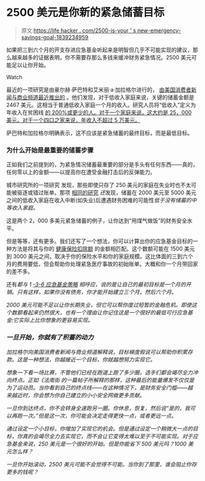 # 2500 美元是你新的紧急储蓄目标

> 原文:[https://life hacker . com/2500-is-your ' s new-emergency-savings-goal-1839234959](https://lifehacker.com/2500-is-your-new-emergency-savings-goal-1839234959)

如果把三到六个月的开支存进应急基金听起来是明智但几乎不可能实现的建议，那么越来越多的证据表明，你不需要存那么多钱来缓冲财务紧急情况。2500 美元可能足以让你开始。

Watch

最近的一项研究是由豪尔赫·萨巴特和艾米丽·a·加拉格尔进行的， [由美国消费者新闻与商业频道最近推出的](https://www.cnbc.com/2019/10/18/minimum-amount-of-money-you-need-in-an-emergency-fund.html) 。他们发现，对于低收入家庭来说，关键的储蓄金额是 2467 美元。这相当于普通低收入家庭一个月的收入。研究人员将“低收入”定义为年收入在贫困线 [的 200%或更少的人。对于一个家庭来说，这大约是 25，000 美元。对于一个四口之家来说，年收入不超过 5 万美元。](https://familiesusa.org/resources/federal-poverty-guidelines/)

萨巴特和加拉格尔明确表示，这不应该是紧急储蓄的最终目标，而是最低目标。

### 为什么开始是最重要的储蓄步骤

正如我们之前提到的，为紧急情况储蓄最重要的部分是手头有任何东西——真的，任何零以上的金额——以提高你在遭受金融打击后的反弹能力。

城市研究所的一项研究 发现，那些即使只存了 250 美元的家庭在失业时也不太可能被驱逐或错过账单。那项 [相同的研究](https://www.urban.org/sites/default/files/publication/79776/2000747-Thriving-Residents-Thriving-Cities-Family-Financial-Security-Matters-for-Cities.pdf) *还*发现，储蓄在 2000 美元至 5000 美元之间的低收入家庭在收入中断(如失业)后遭遇财务困难的可能性*低于没有储蓄的中等收入家庭。*

这是两个 2，000 多美元紧急储蓄的例子，让你达到“用煤气做饭”的财务安全水平。

但是等等，还有更多。我们还写了一个想法，你可以计算出你的应急基金目标的一种方法是将其与你的 [健康保险扣除额](https://twocents.lifehacker.com/aim-for-this-emergency-fund-goal-1832782922) 的金额相匹配。这个数额可能在 1500 美元到 3000 美元之间，取决于你的保险水平和你的家庭规模。这比体面的三到六个月的费用要低，但会帮助你处理紧急医疗事故的初始账单。大概和你一个月带回家的差不多。

还有*都与 1 [-3-6 应急基金策略](https://twocents.lifehacker.com/how-big-your-emergency-fund-should-be-1825319181) 相呼应，说的是让自己的最初目标是一个月的开销。只有这样，如果你没有债务，你才能开始建立三个月，然后六个月。*

*2000 美元可能不足以让你长期失业，但它可以帮你度过短暂的金融危机。即使这个数额看起来仍然很大，也有一个理由让你记住这是一个很好的最低可行应急基金:它实际上比你想象的更容易实现。*

### *一旦开始，你就有了积蓄的动力*

*加拉格尔向美国消费者新闻与商业频道解释说，目标梯度假说可以帮助你积累存款。这是一种想法，你越接近一个目标，你就越想努力实现它。*

*想象一下看一场比赛，不管他们已经在跑道上跑了多少圈，选手们都会竭尽全力冲向终点。正如《法南街 的一篇帖子所解释的那样，这种最后的能量爆发不仅仅是为了运动员。当你看到自己的终点线——在这种情况下，是财务安全门槛——越来越近时，你会想为你自己建立的小小安全网做更多贡献。*

*一旦你到达终点，你不会转身全速跑另一圈。你休息，恢复，然后说“是的，我可以再跑一次。”但是这一次，你可能会决定走得更快一点，或者更远一点。*

*通过设定一个小目标，你增加了实现它的机会。但是通过设定一个稍微大一点的目标，你真的会竭尽全力去实现它，而不会让它变得太难以至于不可能实现。对于应急基金来说，250 美元是一个很好的开始。但是你能省下 500 美元吗？1000 美元怎么样？*

*一旦你开始滚动，2500 美元可能不会觉得不可能。当你到了那里，谁会阻止你存更多的钱呢？*
